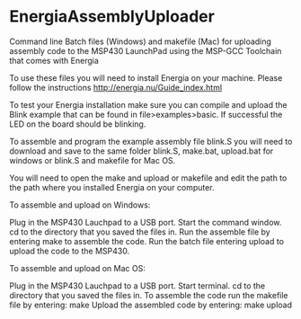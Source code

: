 # EnergiaAssemblyUploader
Command line Batch files (Windows) and makefile (Mac) for uploading assembly code to the MSP430 LaunchPad using the MSP-GCC Toolchain that comes with Energia

To use these files you will need to install Energia on your machine. Please follow the instructions http://energia.nu/Guide_index.html

To test your Energia installation make sure you can compile and upload the Blink example that can be found in file>examples>basic. If successful the LED on the board should be blinking.

To assemble and program the example assembly file blink.S you will need to download and save to the same folder blink.S, make.bat, upload.bat for windows or blink.S and makefile for Mac OS.

You will need to open the make and upload or makefile and edit the path to the path where you installed Energia on your computer.

To assemble and upload on Windows:

Plug in the MSP430 Lauchpad to a USB port.
Start the command window.
cd to the directory that you saved the files in.
Run the assemble file by entering make to assemble the code.
Run the batch file entering upload to upload the code to the MSP430.

To assemble and upload on Mac OS:

Plug in the MSP430 Lauchpad to a USB port.
Start terminal.
cd to the directory that you saved the files in.
To assemble the code run the makefile file by entering: make
Upload the assembled code by entering: make upload
